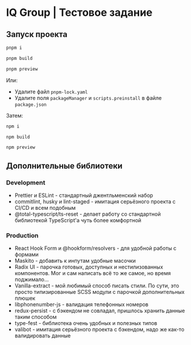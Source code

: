 # IQ Group | Тестовое задание

## Запуск проекта

```bash
pnpm i

pnpm build

pnpm preview
```

Или:

- Удалите файл `pnpm-lock.yaml`
- Удалите поля `packageManager` и `scripts.preinstall` в файле `package.json`

Затем:

```bash
npm i

npm build

npm preview
```

## Дополнительные библиотеки

### Development

- Prettier и ESLint - стандартный джентльменский набор
- commitlint, husky и lint-staged - имитация серьёзного проекта с CI/CD и всем подобным
- @total-typescript/ts-reset - делает работу со стандартной библиотекой TypeScript'а чуть более комфортной

### Production

- React Hook Form и @hookform/resolvers - для удобной работы с формами
- Maskito - добавить к инпутам удобные масочки
- Radix UI - парочка готовых, доступных и нестилизованных компонентов. Мог и сам написать всё то же самое, но время поджимало...
- Vanilla-extract - мой любимый способ писать стили. По сути, это просто типизированные SCSS модули с парочкой дополнительных плюшек
- libphonenumber-js - валидация телефонных номеров
- redux-persist - с бэкендом не совладал, пришлось хранить данные таким способом
- type-fest - библиотека очень удобных и полезных типов
- valibot - имитация серьёзного проекта с бэкендом, надо же как-то валидировать данные

